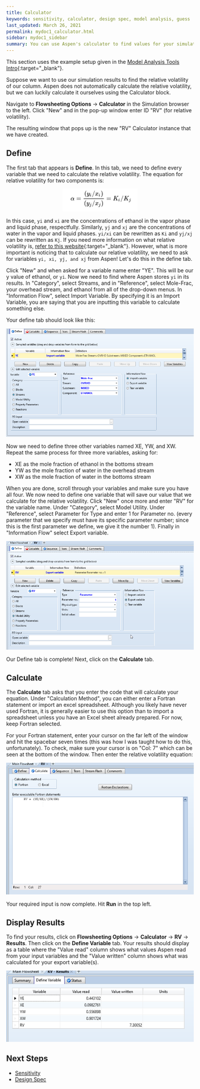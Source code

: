 ```yaml
---
title: Calculator
keywords: sensitivity, calculator, design spec, model analysis, guess
last_updated: March 26, 2021
permalink: mydoc1_calculator.html
sidebar: mydoc1_sidebar
summary: You can use Aspen's calculator to find values for your simulation that Aspen does not automatically calculate.
---
```


This section uses the example setup given in the [Model Analysis Tools Intro](mydoc1_model_analysis_tools){:target="_blank"}.

Suppose we want to use our simulation results to find the relative volatility of our column. Aspen does not automatically calculate the relative volatility, but we can luckily calculate it ourselves using the Calculator block.

Navigate to **Flowsheeting Options** &#8594; **Calculator** in the Simulation browser to the left. Click "New" and in the pop-up window enter ID "RV" (for relative volatility).

The resulting window that pops up is the new "RV" Calculator instance that we have created.

## Define

The first tab that appears is **Define**. In this tab, we need to define every variable that we need to calculate the relative volatility. The equation for relative volatility for two components is:

<p align="center">
    <img src="/images/calculator_rv.png">
</p>

In this case, `yi` and `xi` are the concentrations of ethanol in the vapor phase and liquid phase, respectfully. Similarly, `yj` and `xj` are the concentrations of water in the vapor and liquid phases. `yi/xi` can be rewritten as `Ki` and `yj/xj` can be rewritten as `Kj`. If you need more information on what relative volatility is, [refer to this website](https://www.separationprocesses.com/Distillation/DT_Chp01-3.htm){:target="_blank"}. However, what is more important is noticing that to calculate our relative volatility, we need to ask for variables `yi, xi, yj, and xj` from Aspen! Let's do this in the define tab.

Click "New" and when asked for a variable name enter "YE". This will be our y value of ethanol, or `yi`. Now we need to find where Aspen stores `yi` in its results. In "Category", select Streams, and in "Reference", select Mole-Frac, your overhead stream, and ethanol from all of the drop-down menus. In "Information Flow", select Import Variable. By specifying it is an Import Variable, you are saying that you are inputting this variable to calculate something else.

Your define tab should look like this:

<p align="center">
    <img src="/images/calculator_ye.png">
</p>

Now we need to define three other variables named XE, YW, and XW. Repeat the same process for three more variables, asking for:
*  XE as the mole fraction of ethanol in the bottoms stream
*  YW as the mole fraction of water in the overhead stream
*  XW as the mole fraction of water in the bottoms stream

When you are done, scroll through your variables and make sure you have all four. We now need to define one variable that will save our value that we calculate for the relative volatility. Click "New" once more and enter "RV" for the variable name. Under "Category", select Model Utility. Under "Reference", select Parameter for Type and enter 1 for Parameter no. (every parameter that we specify must have its specific parameter number; since this is the first parameter we define, we give it the number 1). Finally in "Information Flow" select Export variable.

<p align="center">
    <img src="/images/calculator_rv_var.png">
</p>

Our Define tab is complete! Next, click on the **Calculate** tab.

## Calculate

The **Calculate** tab asks that you enter the code that will calculate your equation. Under "Calculation Method", you can either enter a Fortran statement or import an excel spreadsheet. Although you likely have never used Fortran, it is generally easier to use this option than to import a spreadsheet unless you have an Excel sheet already prepared. For now, keep Fortran selected.

For your Fortran statement, enter your cursor on the far left of the window and hit the spacebar seven times (this was how I was taught how to do this, unfortunately). To check, make sure your cursor is on "Col: 7" which can be seen at the bottom of the window. Then enter the relative volatility equation:

<p align="center">
    <img src="/images/calculator_fortran.png">
</p>

Your required input is now complete. Hit **Run** in the top left.

## Display Results

To find your results, click on **Flowsheeting Options** &#8594; **Calculator** &#8594; **RV** &#8594; **Results**. Then click on the **Define Variable** tab. Your results should display as a table where the "Value read" column shows what values Aspen read from your input variables and the "Value written" column shows what was calculated for your export variable(s).

<p align="center">
    <img src="/images/calculator_results.png">
</p>

## Next Steps
*  [Sensitivity](./mydoc1_sensitivity)
*  [Design Spec](./mydoc1_designspec)

